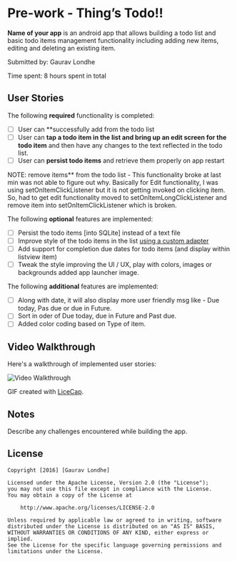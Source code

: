# Pre-work - Thing’s Todo!!

**Name of your app** is an android app that allows building a todo list and basic todo items management functionality including adding new items, editing and deleting an existing item.

Submitted by: Gaurav Londhe

Time spent: 8 hours spent in total

## User Stories

The following **required** functionality is completed:

* [ ] User can **successfully add from the todo list
* [ ] User can **tap a todo item in the list and bring up an edit screen for the todo item** and then have any changes to the text reflected in the todo list.
* [ ] User can **persist todo items** and retrieve them properly on app restart

NOTE: remove items** from the todo list - This functionality broke at last min was not able to figure out why. Basically for Edit functionality, I was using setOnItemClickListener but it  is not getting invoked on clicking item. So, had to get edit functionality moved to setOnItemLongClickListener and remove item into setOnItemClickListener which is broken.

The following **optional** features are implemented:

* [ ] Persist the todo items [into SQLite] instead of a text file
* [ ] Improve style of the todo items in the list [using a custom adapter](http://guides.codepath.com/android/Using-an-ArrayAdapter-with-ListView)
* [ ] Add support for completion due dates for todo items (and display within listview item)
* [ ] Tweak the style improving the UI / UX, play with colors, images or backgrounds
added app launcher image.

The following **additional** features are implemented:

* [ ] Along with date, it will also display more user friendly msg like - Due today, Pas due or due in Future.
* [ ] Sort in oder of Due today, due in Future and Past due.
* [ ] Added color coding based on Type of item.

## Video Walkthrough 

Here's a walkthrough of implemented user stories:

<img src='http://i.imgur.com/LBf8am1.gif' title='Video Walkthrough' width='' alt='Video Walkthrough' />

GIF created with [LiceCap](http://www.cockos.com/licecap/).

## Notes

Describe any challenges encountered while building the app.

## License

    Copyright [2016] [Gaurav Londhe]

    Licensed under the Apache License, Version 2.0 (the "License");
    you may not use this file except in compliance with the License.
    You may obtain a copy of the License at

        http://www.apache.org/licenses/LICENSE-2.0

    Unless required by applicable law or agreed to in writing, software
    distributed under the License is distributed on an "AS IS" BASIS,
    WITHOUT WARRANTIES OR CONDITIONS OF ANY KIND, either express or implied.
    See the License for the specific language governing permissions and
    limitations under the License.